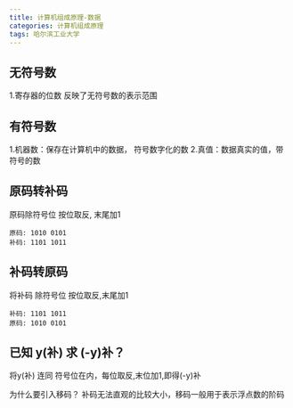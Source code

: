 ```yaml
---
title: 计算机组成原理-数据
categories: 计算机组成原理
tags: 哈尔滨工业大学
---
```


## 无符号数
1.寄存器的位数  反映了无符号数的表示范围

## 有符号数
1.机器数：保存在计算机中的数据， 符号数字化的数
2.真值：数据真实的值，带符号的数


## 原码转补码
原码除符号位 按位取反, 末尾加1
```
原码: 1010 0101
补码: 1101 1011
```


## 补码转原码
将补码 除符号位 按位取反,末尾加1


```
补码: 1101 1011
原码: 1010 0101

```

## 已知 y(补) 求 (-y)补？
将y(补) 连同 符号位在内，每位取反,末位加1,即得(-y)补


为什么要引入移码？
补码无法直观的比较大小，移码一般用于表示浮点数的阶码



